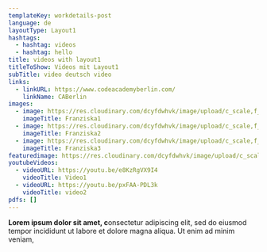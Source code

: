 ```yaml
---
templateKey: workdetails-post
language: de
layoutType: Layout1
hashtags:
  - hashtag: videos
  - hashtag: hello
title: videos with layout1
titleToShow: Videos mit Layout1
subTitle: video deutsch video
links:
  - linkURL: https://www.codeacademyberlin.com/
    linkName: CABerlin
images:
  - image: https://res.cloudinary.com/dcyfdwhvk/image/upload/c_scale,f_auto,q_100,w_2400/v1628063872/Franziska/51ca8d_61fa7bd9126a4c9db6a729e61b3af426_mv2_riooyy.webp
    imageTitle: Franziska1
  - image: https://res.cloudinary.com/dcyfdwhvk/image/upload/c_scale,f_auto,q_100,w_2400/v1628003943/Franziska/51ca8d_4b85df2b81c344c2b91ce0120d842e9c_mv2_wfdi6k.webp
    imageTitle: Franziska2
  - image: https://res.cloudinary.com/dcyfdwhvk/image/upload/c_scale,f_auto,q_100,w_2400/v1627998242/Franziska/51ca8d_4b85df2b81c344c2b91ce0120d842e9c_mv2_xjii7p.webp
    imageTitle: Franziska3
featuredimage: https://res.cloudinary.com/dcyfdwhvk/image/upload/c_scale,f_auto,q_100,w_2400/v1627987426/Franziska/51ca8d_7b0fad85309a42648991586eff093bf6_mv2_y8j0bm.webp
youtubeVideos:
  - videoURL: https://youtu.be/e8KzRgVX9I4
    videoTitle: Video1
  - videoURL: https://youtu.be/pxFAA-PDL3k
    videoTitle: video2
pdfs: []
---
```

**Lorem ipsum dolor sit amet, c**onsectetur adipiscing elit, sed do eiusmod tempor incididunt ut labore et dolore magna aliqua. Ut enim ad minim veniam,